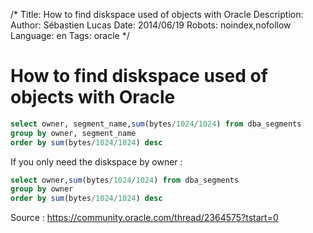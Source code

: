 /*
Title: How to find diskspace used of objects with Oracle
Description: 
Author: Sébastien Lucas
Date: 2014/06/19
Robots: noindex,nofollow
Language: en
Tags: oracle
*/
# How to find diskspace used of objects with Oracle

```sql
select owner, segment_name,sum(bytes/1024/1024) from dba_segments
group by owner, segment_name
order by sum(bytes/1024/1024) desc
```

If you only need the diskspace by owner :

```sql
select owner,sum(bytes/1024/1024) from dba_segments
group by owner
order by sum(bytes/1024/1024) desc
```

Source : https://community.oracle.com/thread/2364575?tstart=0